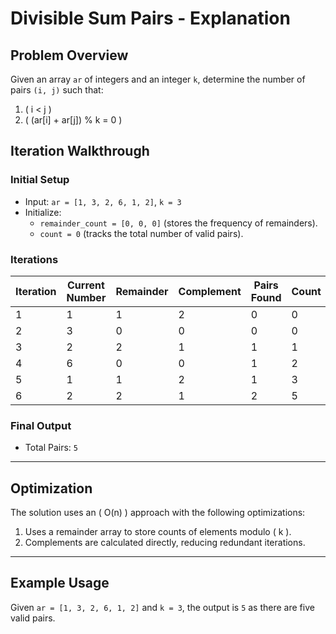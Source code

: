 # Divisible Sum Pairs - Explanation

## Problem Overview
Given an array `ar` of integers and an integer `k`, determine the number of pairs `(i, j)` such that:
1. \( i < j \)
2. \( (ar[i] + ar[j]) \% k = 0 \)

## Iteration Walkthrough

### Initial Setup
- Input: `ar = [1, 3, 2, 6, 1, 2]`, `k = 3`
- Initialize:
  - `remainder_count = [0, 0, 0]` (stores the frequency of remainders).
  - `count = 0` (tracks the total number of valid pairs).

### Iterations
| Iteration | Current Number | Remainder | Complement | Pairs Found | Count | Remainder Count                |
|-----------|----------------|-----------|------------|-------------|-------|--------------------------------|
| 1         | 1              | 1         | 2          | 0           | 0     | [0, 1, 0]                     |
| 2         | 3              | 0         | 0          | 0           | 0     | [1, 1, 0]                     |
| 3         | 2              | 2         | 1          | 1           | 1     | [1, 1, 1]                     |
| 4         | 6              | 0         | 0          | 1           | 2     | [2, 1, 1]                     |
| 5         | 1              | 1         | 2          | 1           | 3     | [2, 2, 1]                     |
| 6         | 2              | 2         | 1          | 2           | 5     | [2, 2, 2]                     |

### Final Output
- Total Pairs: `5`

---

## Optimization
The solution uses an \( O(n) \) approach with the following optimizations:
1. Uses a remainder array to store counts of elements modulo \( k \).
2. Complements are calculated directly, reducing redundant iterations.

---

## Example Usage
Given `ar = [1, 3, 2, 6, 1, 2]` and `k = 3`, the output is `5` as there are five valid pairs.
